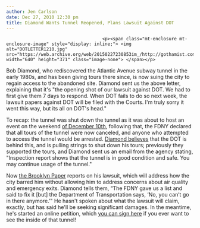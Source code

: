 ```yaml
---
author: Jen Carlson
date: Dec 27, 2010 12:30 pm
title: Diamond Wants Tunnel Reopened, Plans Lawsuit Against DOT
---
```


	
										<p><span class="mt-enclosure mt-enclosure-image" style="display: inline;"> <img alt="DOTLETTER1210.jpg" src="https://web.archive.org/web/20150227230853im_/http://gothamist.com/attachments/arts_jen/DOTLETTER1210.jpg" width="640" height="371" class="image-none"> </span></p>

<p>Bob Diamond, who rediscovered the Atlantic Avenue subway tunnel in the early 1980s, and has been giving tours there since, is now suing the city to regain access to the abandoned site. Diamond sent us the above letter, explaining that it&apos;s &quot;the opening shot of our lawsuit against DOT. We had to first give them 7 days to respond. When DOT fails to do so next week, the lawsuit papers against DOT will be filed with the Courts. I&apos;m truly sorry it went this way, but its all on DOT&apos;s head.&quot;</p>

<p>To recap: the tunnel was shut down the tunnel as it was about to host an event on the weekend <a href="https://web.archive.org/web/20150227230853/http://gothamist.com/2010/12/11/fdny_shuts_down_atlantic_avenue_tun.php">of December 10th</a>, following that, the FDNY declared that all tours of the tunnel were now canceled, and anyone who attempted to access the tunnel would be arrested. <a href="https://web.archive.org/web/20150227230853/http://gothamist.com/2010/12/17/bob_diamonds_atlantic_avenue_tunnel.php">Diamond believes</a> that the DOT is behind this, and is pulling strings to shut down his tours; previously they supported the tours, and Diamond sent us an email from the agency stating, &quot;Inspection report shows that the tunnel is in good condition and safe.  You may continue usage of the tunnel.&quot;</p>

<p>Now <a href="https://web.archive.org/web/20150227230853/http://www.brooklynpaper.com/stories/33/53/dtg_diamondsues_2010_12_31_bk.html?utm_source=feedburner&amp;utm_medium=feed&amp;utm_campaign=Feed%3A+TheBrooklynPaper-FullArticles+(The+Brooklyn+Paper%3A+Full+articles)&amp;utm_content=Google+Reader">the Brooklyn Paper</a> reports on his lawsuit, which will address how the city barred him without allowing him to address concerns about air quality and emergency exits. Diamond tells them, &#x201C;The FDNY gave us a list and said to fix it [but] the Department of Transportation says, &#x2018;No, you can&#x2019;t go in there anymore.&#x2019;&quot; He hasn&apos;t spoken about what the lawsuit will claim, exactly, but has said he&apos;ll be seeking significant damages. In the meantime, he&apos;s started an online petition, which <a href="https://web.archive.org/web/20150227230853/http://www.petitiononline.com/BHRA1844/">you can sign here</a> if you ever want to see the inside of that tunnel!</p>					
										
									
				